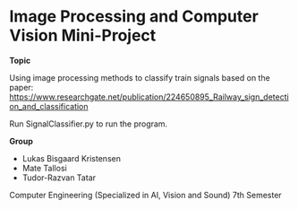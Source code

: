 # Image Processing and Computer Vision Mini-Project

**Topic**

Using image processing methods to classify train signals based on the paper:
https://www.researchgate.net/publication/224650895_Railway_sign_detection_and_classification

Run SignalClassifier.py to run the program.


**Group**
- Lukas Bisgaard Kristensen
- Mate Tallosi
- Tudor-Razvan Tatar


Computer Engineering (Specialized in AI, Vision and Sound) 7th Semester

